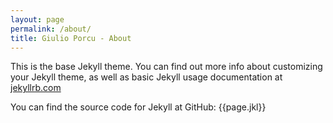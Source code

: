 ```yaml
---
layout: page
permalink: /about/
title: Giulio Porcu - About
---
```


This is the base Jekyll theme. You can find out more info about customizing your Jekyll theme, as well as basic Jekyll usage documentation at [jekyllrb.com](https://jekyllrb.com/)

You can find the source code for Jekyll at GitHub:
{{page.jkl}}